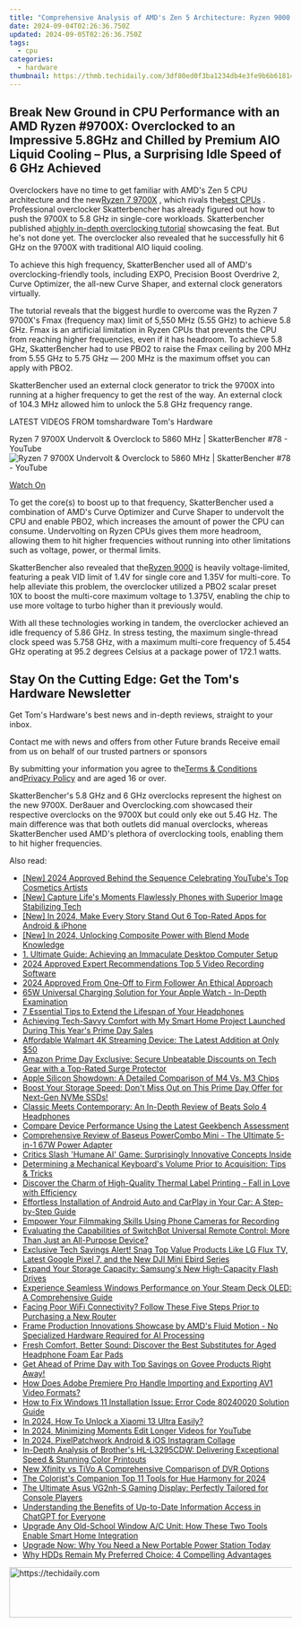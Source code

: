 ```yaml
---
title: "Comprehensive Analysis of AMD's Zen 5 Architecture: Ryzen 9000 Series & AI 300 Performance with Insights on RDNA 3.5 GPU & XDNA Evolution"
date: 2024-09-04T02:26:36.750Z
updated: 2024-09-05T02:26:36.750Z
tags:
  - cpu
categories:
  - hardware
thumbnail: https://thmb.techidaily.com/3df80ed0f3ba1234db4e3fe9b6b618140f5c8ecbd00a02e86f21f161aa5eef49.jpg
---
```


## Break New Ground in CPU Performance with an AMD Ryzen #9700X: Overclocked to an Impressive 5.8GHz and Chilled by Premium AIO Liquid Cooling – Plus, a Surprising Idle Speed of 6 GHz Achieved

Overclockers have no time to get familiar with AMD's Zen 5 CPU architecture and the new[Ryzen 7 9700X](https://www.tomshardware.com/pc-components/cpus/amd-ryzen-5-9600x-cpu-review) , which rivals the[best CPUs](https://www.tomshardware.com/reviews/best-cpus,3986.html) . Professional overclocker Skatterbencher has already figured out how to push the 9700X to 5.8 GHz in single-core workloads. Skatterbencher published a[highly in-depth overclocking tutorial](https://skatterbencher.com/2024/08/07/skatterbencher-78-ryzen-7-9700x-overclocked-to-5860-mhz/) showcasing the feat. But he's not done yet. The overclocker also revealed that he successfully hit 6 GHz on the 9700X with traditional AIO liquid cooling.

 To achieve this high frequency, SkatterBencher used all of AMD's overclocking-friendly tools, including EXPO, Precision Boost Overdrive 2, Curve Optimizer, the all-new Curve Shaper, and external clock generators virtually.

 The tutorial reveals that the biggest hurdle to overcome was the Ryzen 7 9700X's Fmax (frequency max) limit of 5,550 MHz (5.55 GHz) to achieve 5.8 GHz. Fmax is an artificial limitation in Ryzen CPUs that prevents the CPU from reaching higher frequencies, even if it has headroom. To achieve 5.8 GHz, SkatterBencher had to use PBO2 to raise the Fmax ceiling by 200 MHz from 5.55 GHz to 5.75 GHz — 200 MHz is the maximum offset you can apply with PBO2\.

 SkatterBencher used an external clock generator to trick the 9700X into running at a higher frequency to get the rest of the way. An external clock of 104.3 MHz allowed him to unlock the 5.8 GHz frequency range.

 LATEST VIDEOS FROM tomshardware Tom's Hardware

 Ryzen 7 9700X Undervolt & Overclock to 5860 MHz | SkatterBencher #78 - YouTube ![Ryzen 7 9700X Undervolt & Overclock to 5860 MHz | SkatterBencher #78 - YouTube](https://img.youtube.com/vi/3GV7q6CV7GY/maxresdefault.jpg)

[Watch On](https://youtu.be/3GV7q6CV7GY)

 To get the core(s) to boost up to that frequency, SkatterBencher used a combination of AMD's Curve Optimizer and Curve Shaper to undervolt the CPU and enable PBO2, which increases the amount of power the CPU can consume. Undervolting on Ryzen CPUs gives them more headroom, allowing them to hit higher frequencies without running into other limitations such as voltage, power, or thermal limits.

 SkatterBencher also revealed that the[Ryzen 9000](https://www.tomshardware.com/pc-components/cpus/amd-announces-zen-5-ryzen-9000-processors-launches-in-july-four-new-ryzen-9-7-and-5-processors-with-a-16-ipc-improvement) is heavily voltage-limited, featuring a peak VID limit of 1.4V for single core and 1.35V for multi-core. To help alleviate this problem, the overclocker utilized a PBO2 scalar preset 10X to boost the multi-core maximum voltage to 1.375V, enabling the chip to use more voltage to turbo higher than it previously would.

 With all these technologies working in tandem, the overclocker achieved an idle frequency of 5.86 GHz. In stress testing, the maximum single-thread clock speed was 5.758 GHz, with a maximum multi-core frequency of 5.454 GHz operating at 95.2 degrees Celsius at a package power of 172.1 watts.

## Stay On the Cutting Edge: Get the Tom's Hardware Newsletter

 Get Tom's Hardware's best news and in-depth reviews, straight to your inbox.

 Contact me with news and offers from other Future brands  Receive email from us on behalf of our trusted partners or sponsors

 By submitting your information you agree to the[Terms & Conditions](https://futureplc.com/terms-conditions/) and[Privacy Policy](https://futureplc.com/privacy-policy/) and are aged 16 or over.

 SkatterBencher's 5.8 GHz and 6 GHz overclocks represent the highest on the new 9700X. Der8auer and Overclocking.com showcased their respective overclocks on the 9700X but could only eke out 5.4G Hz. The main difference was that both outlets did manual overclocks, whereas SkatterBencher used AMD's plethora of overclocking tools, enabling them to hit higher frequencies.


<ins class="adsbygoogle"
     style="display:block"
     data-ad-format="autorelaxed"
     data-ad-client="ca-pub-7571918770474297"
     data-ad-slot="1223367746"></ins>



<ins class="adsbygoogle"
     style="display:block"
     data-ad-client="ca-pub-7571918770474297"
     data-ad-slot="8358498916"
     data-ad-format="auto"
     data-full-width-responsive="true"></ins>

<span class="atpl-alsoreadstyle">Also read:</span>
<div><ul>
<li><a href="https://youtube-docs.techidaily.com/024-approved-behind-the-sequence-celebrating-youtubes-top-cosmetics-artists/"><u>[New] 2024 Approved  Behind the Sequence  Celebrating YouTube's Top Cosmetics Artists</u></a></li>
<li><a href="https://extra-resources.techidaily.com/new-capture-lifes-moments-flawlessly-phones-with-superior-image-stabilizing-tech/"><u>[New] Capture Life's Moments Flawlessly  Phones with Superior Image Stabilizing Tech</u></a></li>
<li><a href="https://snapchat-videos.techidaily.com/new-in-2024-make-every-story-stand-out-6-top-rated-apps-for-android-and-iphone/"><u>[New] In 2024, Make Every Story Stand Out  6 Top-Rated Apps for Android & iPhone</u></a></li>
<li><a href="https://remote-screen-capture.techidaily.com/new-in-2024-unlocking-composite-power-with-blend-mode-knowledge/"><u>[New] In 2024, Unlocking Composite Power with Blend Mode Knowledge</u></a></li>
<li><a href="https://hardware-help.techidaily.com/1-ultimate-guide-achieving-an-immaculate-desktop-computer-setup/"><u>1. Ultimate Guide: Achieving an Immaculate Desktop Computer Setup</u></a></li>
<li><a href="https://on-screen-recording.techidaily.com/2024-approved-expert-recommendations-top-5-video-recording-software/"><u>2024 Approved  Expert Recommendations  Top 5 Video Recording Software</u></a></li>
<li><a href="https://youtube-help.techidaily.com/2024-approved-from-one-off-to-firm-follower-an-ethical-approach/"><u>2024 Approved  From One-Off to Firm Follower  An Ethical Approach</u></a></li>
<li><a href="https://hardware-help.techidaily.com/65w-universal-charging-solution-for-your-apple-watch-in-depth-examination/"><u>65W Universal Charging Solution for Your Apple Watch - In-Depth Examination</u></a></li>
<li><a href="https://hardware-help.techidaily.com/7-essential-tips-to-extend-the-lifespan-of-your-headphones/"><u>7 Essential Tips to Extend the Lifespan of Your Headphones</u></a></li>
<li><a href="https://hardware-help.techidaily.com/achieving-tech-savvy-comfort-with-my-smart-home-project-launched-during-this-years-prime-day-sales/"><u>Achieving Tech-Savvy Comfort with My Smart Home Project Launched During This Year's Prime Day Sales</u></a></li>
<li><a href="https://hardware-help.techidaily.com/affordable-walmart-4k-streaming-device-the-latest-addition-at-only-50/"><u>Affordable Walmart 4K Streaming Device: The Latest Addition at Only $50</u></a></li>
<li><a href="https://hardware-help.techidaily.com/amazon-prime-day-exclusive-secure-unbeatable-discounts-on-tech-gear-with-a-top-rated-surge-protector/"><u>Amazon Prime Day Exclusive: Secure Unbeatable Discounts on Tech Gear with a Top-Rated Surge Protector</u></a></li>
<li><a href="https://hardware-help.techidaily.com/apple-silicon-showdown-a-detailed-comparison-of-m4-vs-m3-chips/"><u>Apple Silicon Showdown: A Detailed Comparison of M4 Vs. M3 Chips</u></a></li>
<li><a href="https://hardware-help.techidaily.com/boost-your-storage-speed-dont-miss-out-on-this-prime-day-offer-for-next-gen-nvme-ssds/"><u>Boost Your Storage Speed: Don't Miss Out on This Prime Day Offer for Next-Gen NVMe SSDs!</u></a></li>
<li><a href="https://hardware-help.techidaily.com/classic-meets-contemporary-an-in-depth-review-of-beats-solo-4-headphones/"><u>Classic Meets Contemporary: An In-Depth Review of Beats Solo 4 Headphones</u></a></li>
<li><a href="https://hardware-help.techidaily.com/compare-device-performance-using-the-latest-geekbench-assessment/"><u>Compare Device Performance Using the Latest Geekbench Assessment</u></a></li>
<li><a href="https://hardware-help.techidaily.com/comprehensive-review-of-baseus-powercombo-mini-the-ultimate-5-in-1-67w-power-adapter/"><u>Comprehensive Review of Baseus PowerCombo Mini - The Ultimate 5-in-1 67W Power Adapter</u></a></li>
<li><a href="https://hardware-help.techidaily.com/critics-slash-humane-ai-game-surprisingly-innovative-concepts-inside/"><u>Critics Slash 'Humane AI' Game: Surprisingly Innovative Concepts Inside</u></a></li>
<li><a href="https://hardware-help.techidaily.com/determining-a-mechanical-keyboards-volume-prior-to-acquisition-tips-and-tricks/"><u>Determining a Mechanical Keyboard's Volume Prior to Acquisition: Tips & Tricks</u></a></li>
<li><a href="https://hardware-help.techidaily.com/discover-the-charm-of-high-quality-thermal-label-printing-fall-in-love-with-efficiency/"><u>Discover the Charm of High-Quality Thermal Label Printing - Fall in Love with Efficiency</u></a></li>
<li><a href="https://hardware-help.techidaily.com/effortless-installation-of-android-auto-and-carplay-in-your-car-a-step-by-step-guide/"><u>Effortless Installation of Android Auto and CarPlay in Your Car: A Step-by-Step Guide</u></a></li>
<li><a href="https://screen-activity-recording.techidaily.com/empower-your-filmmaking-skills-using-phone-cameras-for-recording/"><u>Empower Your Filmmaking Skills  Using Phone Cameras for Recording</u></a></li>
<li><a href="https://hardware-help.techidaily.com/evaluating-the-capabilities-of-switchbot-universal-remote-control-more-than-just-an-all-purpose-device/"><u>Evaluating the Capabilities of SwitchBot Universal Remote Control: More Than Just an All-Purpose Device?</u></a></li>
<li><a href="https://hardware-help.techidaily.com/exclusive-tech-savings-alert-snag-top-value-products-like-lg-flux-tv-latest-google-pixel-7-and-the-new-dji-mini-ebird-series/"><u>Exclusive Tech Savings Alert! Snag Top Value Products Like LG Flux TV, Latest Google Pixel 7, and the New DJI Mini Ebird Series</u></a></li>
<li><a href="https://hardware-help.techidaily.com/expand-your-storage-capacity-samsungs-new-high-capacity-flash-drives/"><u>Expand Your Storage Capacity: Samsung's New High-Capacity Flash Drives</u></a></li>
<li><a href="https://hardware-help.techidaily.com/experience-seamless-windows-performance-on-your-steam-deck-oled-a-comprehensive-guide/"><u>Experience Seamless Windows Performance on Your Steam Deck OLED: A Comprehensive Guide</u></a></li>
<li><a href="https://hardware-help.techidaily.com/facing-poor-wifi-connectivity-follow-these-five-steps-prior-to-purchasing-a-new-router/"><u>Facing Poor WiFi Connectivity? Follow These Five Steps Prior to Purchasing a New Router</u></a></li>
<li><a href="https://hardware-help.techidaily.com/frame-production-innovations-showcase-by-amds-fluid-motion-no-specialized-hardware-required-for-ai-processing/"><u>Frame Production Innovations Showcase by AMD's Fluid Motion - No Specialized Hardware Required for AI Processing</u></a></li>
<li><a href="https://hardware-help.techidaily.com/fresh-comfort-better-sound-discover-the-best-substitutes-for-aged-headphone-foam-ear-pads/"><u>Fresh Comfort, Better Sound: Discover the Best Substitutes for Aged Headphone Foam Ear Pads</u></a></li>
<li><a href="https://hardware-help.techidaily.com/get-ahead-of-prime-day-with-top-savings-on-govee-products-right-away/"><u>Get Ahead of Prime Day with Top Savings on Govee Products Right Away!</u></a></li>
<li><a href="https://some-knowledge.techidaily.com/how-does-adobe-premiere-pro-handle-importing-and-exporting-av1-video-formats/"><u>How Does Adobe Premiere Pro Handle Importing and Exporting AV1 Video Formats?</u></a></li>
<li><a href="https://tech-hub.techidaily.com/how-to-fix-windows-11-installation-issue-error-code-80240020-solution-guide/"><u>How to Fix Windows 11 Installation Issue: Error Code 80240020 Solution Guide</u></a></li>
<li><a href="https://unlock-android.techidaily.com/in-2024-how-to-unlock-a-xiaomi-13-ultra-easily-by-drfone-android/"><u>In 2024, How To Unlock a Xiaomi 13 Ultra Easily?</u></a></li>
<li><a href="https://youtube-help.techidaily.com/in-2024-minimizing-moments-edit-longer-videos-for-youtube/"><u>In 2024, Minimizing Moments  Edit Longer Videos for YouTube</u></a></li>
<li><a href="https://instagram-video-recordings.techidaily.com/in-2024-pixelpatchwork-android-and-ios-instagram-collage/"><u>In 2024, PixelPatchwork  Android & iOS Instagram Collage</u></a></li>
<li><a href="https://hardware-help.techidaily.com/in-depth-analysis-of-brothers-hl-l3295cdw-delivering-exceptional-speed-and-stunning-color-printouts/"><u>In-Depth Analysis of Brother's HL-L3295CDW: Delivering Exceptional Speed & Stunning Color Printouts</u></a></li>
<li><a href="https://video-content-creator.techidaily.com/new-xfinity-vs-tivo-a-comprehensive-comparison-of-dvr-options/"><u>New Xfinity vs TiVo A Comprehensive Comparison of DVR Options</u></a></li>
<li><a href="https://some-approaches.techidaily.com/the-colorists-companion-top-11-tools-for-hue-harmony-for-2024/"><u>The Colorist's Companion  Top 11 Tools for Hue Harmony for 2024</u></a></li>
<li><a href="https://buynow-help.techidaily.com/the-ultimate-asus-vg2nh-s-gaming-display-perfectly-tailored-for-console-players/"><u>The Ultimate Asus VG2nh-S Gaming Display: Perfectly Tailored for Console Players</u></a></li>
<li><a href="https://tech-haven.techidaily.com/understanding-the-benefits-of-up-to-date-information-access-in-chatgpt-for-everyone/"><u>Understanding the Benefits of Up-to-Date Information Access in ChatGPT for Everyone</u></a></li>
<li><a href="https://hardware-help.techidaily.com/upgrade-any-old-school-window-ac-unit-how-these-two-tools-enable-smart-home-integration/"><u>Upgrade Any Old-School Window A/C Unit: How These Two Tools Enable Smart Home Integration</u></a></li>
<li><a href="https://hardware-help.techidaily.com/upgrade-now-why-you-need-a-new-portable-power-station-today/"><u>Upgrade Now: Why You Need a New Portable Power Station Today</u></a></li>
<li><a href="https://hardware-help.techidaily.com/why-hdds-remain-my-preferred-choice-4-compelling-advantages/"><u>Why HDDs Remain My Preferred Choice: 4 Compelling Advantages</u></a></li>
</ul></div>

<!-- affiliate ads begin -->
<a href="https://appsumo.8odi.net/c/5597632/2049391/7443" target="_top" id="2049391">
  <img src="//a.impactradius-go.com/display-ad/7443-2049391" border="0" alt="https://techidaily.com" width="728" height="90"/>
</a>
<img height="0" width="0" src="https://appsumo.8odi.net/i/5597632/2049391/7443" style="position:absolute;visibility:hidden;" border="0" />
<!-- affiliate ads end -->